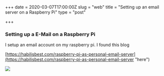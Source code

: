 +++
date = 2020-03-07T17:00:00Z
slug = "web"
title = "Setting up an email server on a Raspberry Pi"
type = "post"

+++
### Setting up a E-Mail on a Raspberry Pi

I setup an email account on my raspberry pi. I found this blog

[https://habilisbest.com/raspberry-pi-as-personal-email-server](https://habilisbest.com/raspberry-pi-as-personal-email-server "here")

![](images/email.png)